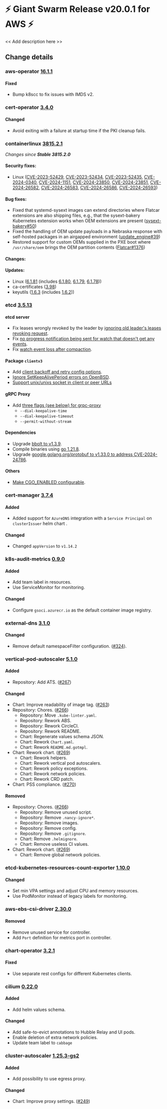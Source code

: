 # :zap: Giant Swarm Release v20.0.1 for AWS :zap:

<< Add description here >>

## Change details


### aws-operator [16.1.1](https://github.com/giantswarm/aws-operator/releases/tag/v16.1.1)

#### Fixed
- Bump k8scc to fix issues with IMDS v2.



### cert-operator [3.4.0](https://github.com/giantswarm/cert-operator/releases/tag/v3.4.0)

#### Changed
- Avoid exiting with a failure at startup time if the PKI cleanup fails.



### containerlinux [3815.2.1](https://www.flatcar-linux.org/releases/#release-3815.2.1)

_Changes since **Stable 3815.2.0**_
 
 #### Security fixes:
 
 - Linux ([CVE-2023-52429](https://nvd.nist.gov/vuln/detail/CVE-2023-52429), [CVE-2023-52434](https://nvd.nist.gov/vuln/detail/CVE-2023-52434), [CVE-2023-52435](https://nvd.nist.gov/vuln/detail/CVE-2023-52435), [CVE-2024-0340](https://nvd.nist.gov/vuln/detail/CVE-2024-0340), [CVE-2024-1151](https://nvd.nist.gov/vuln/detail/CVE-2024-1151), [CVE-2024-23850](https://nvd.nist.gov/vuln/detail/CVE-2024-23850), [CVE-2024-23851](https://nvd.nist.gov/vuln/detail/CVE-2024-23851), [CVE-2024-26582](https://nvd.nist.gov/vuln/detail/CVE-2024-26582), [CVE-2024-26583](https://nvd.nist.gov/vuln/detail/CVE-2024-26583), [CVE-2024-26586](https://nvd.nist.gov/vuln/detail/CVE-2024-26586), [CVE-2024-26593](https://nvd.nist.gov/vuln/detail/CVE-2024-26593))
 
 #### Bug fixes:
 
 - Fixed that systemd-sysext images can extend directories where Flatcar extensions are also shipping files, e.g., that the sysext-bakery Kubernetes extension works when OEM extensions are present ([sysext-bakery#50](https://github.com/flatcar/sysext-bakery/issues/50))
 - Fixed the handling of OEM update payloads in a Nebraska response with self-hosted packages in an airgapped environment ([update_engine#39](https://github.com/flatcar/update_engine/pull/39))
 - Restored support for custom OEMs supplied in the PXE boot where `/usr/share/oem` brings the OEM partition contents ([Flatcar#1376](https://github.com/flatcar/Flatcar/issues/1376))
 
 #### Changes:
 
 
 #### Updates:
 
 - Linux ([6.1.81](https://lwn.net/Articles/964562) (includes [6.1.80](https://lwn.net/Articles/964174), [6.1.79](https://lwn.net/Articles/963358), [6.1.78](https://lwn.net/Articles/962559)))
 - ca-certificates ([3.98](https://firefox-source-docs.mozilla.org/security/nss/releases/nss_3_98.html))
 - keyutils ([1.6.3](https://git.kernel.org/pub/scm/linux/kernel/git/dhowells/keyutils.git/commit/?id=cb3bb194cca88211cbfcdde2f10c0f43c3fb8ec3) (includes [1.6.2](https://git.kernel.org/pub/scm/linux/kernel/git/dhowells/keyutils.git/commit/?id=454f80f537e5d1aad506599b6776e4cc1cf5f0f2)))


### etcd [3.5.13](https://github.com/etcd-io/etcd/releases/tag/v3.5.13)

#### etcd server
- Fix leases wrongly revoked by the leader by [ignoring old leader's leases revoking request](https://github.com/etcd-io/etcd/pull/17425).
- Fix [no progress notification being sent for watch that doesn't get any events](https://github.com/etcd-io/etcd/pull/17566).
- Fix [watch event loss after compaction](https://github.com/etcd-io/etcd/pull/17612).
#### Package `clientv3`
- Add [client backoff and retry config options](https://github.com/etcd-io/etcd/pull/17363).
- [Ignore SetKeepAlivePeriod errors on OpenBSD](https://github.com/etcd-io/etcd/pull/17387).
- [Support unix/unixs socket in client or peer URLs](https://github.com/etcd-io/etcd/pull/15940)
#### gRPC Proxy
- Add [three flags (see below) for grpc-proxy](https://github.com/etcd-io/etcd/pull/17447)
  - `--dial-keepalive-time`
  - `--dial-keepalive-timeout`
  - `--permit-without-stream`
#### Dependencies
- Upgrade [bbolt to v1.3.9](https://github.com/etcd-io/etcd/pull/17483).
- Compile binaries using [go 1.21.8](https://github.com/etcd-io/etcd/pull/17537).
- Upgrade [google.golang.org/protobuf to v1.33.0 to address CVE-2024-24786](https://github.com/etcd-io/etcd/pull/17553).
#### Others
- [Make CGO_ENABLED configurable](https://github.com/etcd-io/etcd/pull/17421).



### cert-manager [3.7.4](https://github.com/giantswarm/cert-manager-app/releases/tag/v3.7.4)

#### Added
- Added support for `AzureDNS` integration with a `Service Principal` on `clusterIssuer` helm chart .
#### Changed
- Changed `appVersion` to `v1.14.2`



### k8s-audit-metrics [0.9.0](https://github.com/giantswarm/k8s-audit-metrics/releases/tag/v0.9.0)

#### Added
- Add team label in resources.
- Use ServiceMonitor for monitoring.
#### Changed
- Configure `gsoci.azurecr.io` as the default container image registry.



### external-dns [3.1.0](https://github.com/giantswarm/external-dns-app/releases/tag/v3.1.0)

#### Changed
- Remove default namespaceFilter configuration. ([#324](https://github.com/giantswarm/external-dns-app/pull/324)).



### vertical-pod-autoscaler [5.1.0](https://github.com/giantswarm/vertical-pod-autoscaler-app/releases/tag/v5.1.0)

#### Added
- Repository: Add ATS. ([#267](https://github.com/giantswarm/vertical-pod-autoscaler-app/pull/267))
#### Changed
- Chart: Improve readability of image tag. ([#263](https://github.com/giantswarm/vertical-pod-autoscaler-app/pull/263))
- Repository: Chores. ([#266](https://github.com/giantswarm/vertical-pod-autoscaler-app/pull/266))
  - Repository: Move `.kube-linter.yaml`.
  - Repository: Rework ABS.
  - Repository: Rework CircleCI.
  - Repository: Rework README.
  - Chart: Regenerate values schema JSON.
  - Chart: Rework `Chart.yaml`.
  - Chart: Rework `README.md.gotmpl`.
- Chart: Rework chart. ([#269](https://github.com/giantswarm/vertical-pod-autoscaler-app/pull/269))
  - Chart: Rework helpers.
  - Chart: Rework vertical pod autoscalers.
  - Chart: Rework policy exceptions.
  - Chart: Rework network policies.
  - Chart: Rework CRD patch.
- Chart: PSS compliance. ([#270](https://github.com/giantswarm/vertical-pod-autoscaler-app/pull/270))
#### Removed
- Repository: Chores. ([#266](https://github.com/giantswarm/vertical-pod-autoscaler-app/pull/266))
  - Repository: Remove unused script.
  - Repository: Remove `.nancy-ignore*`.
  - Repository: Remove images.
  - Repository: Remove config.
  - Repository: Remove `.gitignore`.
  - Chart: Remove `.helmignore`.
  - Chart: Remove useless CI values.
- Chart: Rework chart. ([#269](https://github.com/giantswarm/vertical-pod-autoscaler-app/pull/269))
  - Chart: Remove global network policies.



### etcd-kubernetes-resources-count-exporter [1.10.0](https://github.com/giantswarm/etcd-kubernetes-resources-count-exporter/releases/tag/v1.10.0)

#### Changed 
- Set min VPA settings and adjust CPU and memory resources.
- Use PodMonitor instead of legacy labels for monitoring.



### aws-ebs-csi-driver [2.30.0](https://github.com/giantswarm/aws-ebs-csi-driver-app/releases/tag/v2.30.0)

#### Removed
- Remove unused service for controller.
- Add `Port` definition for metrics port in controller.



### chart-operator [3.2.1](https://github.com/giantswarm/chart-operator/releases/tag/v3.2.1)

#### Fixed
- Use separate rest configs for different Kubernetes clients.



### cilium [0.22.0](https://github.com/giantswarm/cilium-app/releases/tag/v0.22.0)

#### Added
- Add helm values schema.
#### Changed
- Add safe-to-evict annotations to Hubble Relay and UI pods.
- Enable deletion of extra network policies.
- Update team label to `cabbage`



### cluster-autoscaler [1.25.3-gs2](https://github.com/giantswarm/cluster-autoscaler-app/releases/tag/v1.25.3-gs2)

#### Added
- Add possibility to use egress proxy.
#### Changed
- Chart: Improve proxy settings. ([#249](https://github.com/giantswarm/cluster-autoscaler-app/pull/249))



